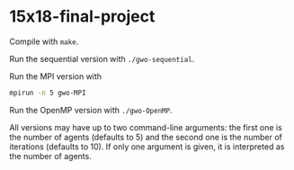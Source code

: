 # 15x18-final-project

Compile with `make`.

Run the sequential version with `./gwo-sequential`.

Run the MPI version with 
``` bash
mpirun -n 5 gwo-MPI 
```

Run the OpenMP version with `./gwo-OpenMP`.

All versions may have up to two command-line arguments: the first one is the number of agents (defaults to 5) and the second one is the number of iterations (defaults to 10). If only one argument is given, it is interpreted as the number of agents. 
